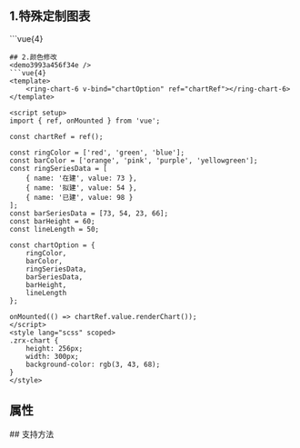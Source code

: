 ## 1.特殊定制图表
<demo4e1e0794f9f4 />
```vue{4}
<template>
    <ring-chart-6 v-bind="chartOption" ref="chartRef"></ring-chart-6>
</template>

<script setup>
import { ref, onMounted } from 'vue';

const chartRef = ref();

const ringSeriesData = [
    { name: '在建', value: 73 },
    { name: '拟建', value: 54 },
    { name: '已建', value: 98 }
];
const barSeriesData = [73, 54];

const chartOption = {
    icons: [
        `https://www.baidu.com/img/flexible/logo/pc/result.png`
    ],
    ringSeriesData,
    barSeriesData
};

onMounted(() => chartRef.value.renderChart());
</script>
<style lang="scss" scoped>
.zrx-chart {
    height: 256px;
    width: 300px;
    background-color: rgb(3, 43, 68);
}
</style>
```
## 2.颜色修改
<demo3993a456f34e />
```vue{4}
<template>
    <ring-chart-6 v-bind="chartOption" ref="chartRef"></ring-chart-6>
</template>

<script setup>
import { ref, onMounted } from 'vue';

const chartRef = ref();

const ringColor = ['red', 'green', 'blue'];
const barColor = ['orange', 'pink', 'purple', 'yellowgreen'];
const ringSeriesData = [
    { name: '在建', value: 73 },
    { name: '拟建', value: 54 },
    { name: '已建', value: 98 }
];
const barSeriesData = [73, 54, 23, 66];
const barHeight = 60;
const lineLength = 50;

const chartOption = {
    ringColor,
    barColor,
    ringSeriesData,
    barSeriesData,
    barHeight,
    lineLength
};

onMounted(() => chartRef.value.renderChart());
</script>
<style lang="scss" scoped>
.zrx-chart {
    height: 256px;
    width: 300px;
    background-color: rgb(3, 43, 68);
}
</style>
```
## 属性
<demo77b9437299b3 />
## 支持方法
<demo7034bfa30235 />
<script setup>
import demo4e1e0794f9f4 from '../../document/ringChart6/1.特殊定制图表.vue'
import demo3993a456f34e from '../../document/ringChart6/2.颜色修改.vue'
import demo77b9437299b3 from '../../document/ringChart6/属性.vue'
import demo7034bfa30235 from '../../document/ringChart6/支持方法.vue'
</script>
